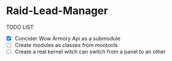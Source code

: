 Raid-Lead-Manager
=================

TODO LIST

- [X] Concider Wow Armory Api as a submodule
- [ ] Create modules as classes from mootools
- [ ] Create a real kernel witch can switch from a panel to an other